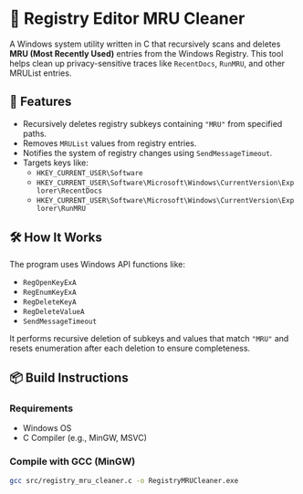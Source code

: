 # 🧹 Registry Editor MRU Cleaner

A Windows system utility written in C that recursively scans and deletes **MRU (Most Recently Used)** entries from the Windows Registry. This tool helps clean up privacy-sensitive traces like `RecentDocs`, `RunMRU`, and other MRUList entries.

## 🚀 Features

- Recursively deletes registry subkeys containing `"MRU"` from specified paths.
- Removes `MRUList` values from registry entries.
- Notifies the system of registry changes using `SendMessageTimeout`.
- Targets keys like:
  - `HKEY_CURRENT_USER\Software`
  - `HKEY_CURRENT_USER\Software\Microsoft\Windows\CurrentVersion\Explorer\RecentDocs`
  - `HKEY_CURRENT_USER\Software\Microsoft\Windows\CurrentVersion\Explorer\RunMRU`

## 🛠️ How It Works

The program uses Windows API functions like:
- `RegOpenKeyExA`
- `RegEnumKeyExA`
- `RegDeleteKeyA`
- `RegDeleteValueA`
- `SendMessageTimeout`

It performs recursive deletion of subkeys and values that match `"MRU"` and resets enumeration after each deletion to ensure completeness.

## 📦 Build Instructions

### Requirements
- Windows OS
- C Compiler (e.g., MinGW, MSVC)

### Compile with GCC (MinGW)
```bash
gcc src/registry_mru_cleaner.c -o RegistryMRUCleaner.exe
